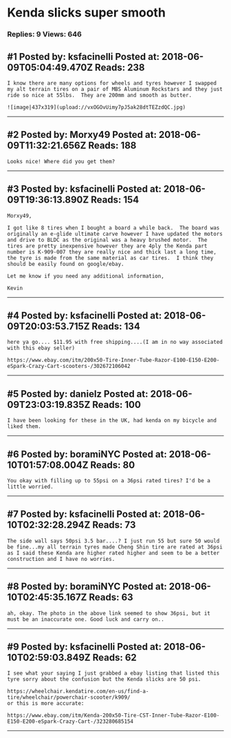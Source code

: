 # Kenda slicks super smooth

### Replies: 9 Views: 646

## \#1 Posted by: ksfacinelli Posted at: 2018-06-09T05:04:49.470Z Reads: 238

```
I know there are many options for wheels and tyres however I swapped my alt terrain tires on a pair of MBS Aluminum Rockstars and they just ride so nice at 55lbs.  They are 200mm and smooth as butter.

![image|437x319](upload://vxOGOvUimy7pJ5ak28dtTEZzdQC.jpg)
```

---
## \#2 Posted by: Morxy49 Posted at: 2018-06-09T11:32:21.656Z Reads: 188

```
Looks nice! Where did you get them?
```

---
## \#3 Posted by: ksfacinelli Posted at: 2018-06-09T19:36:13.890Z Reads: 154

```
Morxy49,

I got like 8 tires when I bought a board a while back.  The board was originally an e-glide ultimate carve however I have updated the motors and drive to BLDC as the original was a heavy brushed motor.  The tires are pretty inexpensive however they are 4ply the Kenda part number is K-909-007 they are really nice and thick last a long time, the tyre is made from the same material as car tires.  I think they should be easily found on google/ebay.

Let me know if you need any additional information,

Kevin
```

---
## \#4 Posted by: ksfacinelli Posted at: 2018-06-09T20:03:53.715Z Reads: 134

```
here ya go.... $11.95 with free shipping....(I am in no way associated with this ebay seller)

https://www.ebay.com/itm/200x50-Tire-Inner-Tube-Razor-E100-E150-E200-eSpark-Crazy-Cart-scooters-/302672106042
```

---
## \#5 Posted by: danielz Posted at: 2018-06-09T23:03:19.835Z Reads: 100

```
I have been looking for these in the UK, had kenda on my bicycle and liked them.
```

---
## \#6 Posted by: boramiNYC Posted at: 2018-06-10T01:57:08.004Z Reads: 80

```
You okay with filling up to 55psi on a 36psi rated tires? I'd be a little worried.
```

---
## \#7 Posted by: ksfacinelli Posted at: 2018-06-10T02:32:28.294Z Reads: 73

```
The side wall says 50psi 3.5 bar....? I just run 55 but sure 50 would be fine...my all terrain tyres made Cheng Shin tire are rated at 36psi as I said these Kenda are higher rated higher and seem to be a better construction and I have no worries.
```

---
## \#8 Posted by: boramiNYC Posted at: 2018-06-10T02:45:35.167Z Reads: 63

```
ah, okay. The photo in the above link seemed to show 36psi, but it must be an inaccurate one. Good luck and carry on..
```

---
## \#9 Posted by: ksfacinelli Posted at: 2018-06-10T02:59:03.849Z Reads: 62

```
I see what your saying I just grabbed a ebay listing that listed this tyre sorry about the confusion but the Kenda slicks are 50 psi.

https://wheelchair.kendatire.com/en-us/find-a-tire/wheelchair/powerchair-scooter/k909/
or this is more accurate:

https://www.ebay.com/itm/Kenda-200x50-Tire-CST-Inner-Tube-Razor-E100-E150-E200-eSpark-Crazy-Cart-/323280685154
```

---

